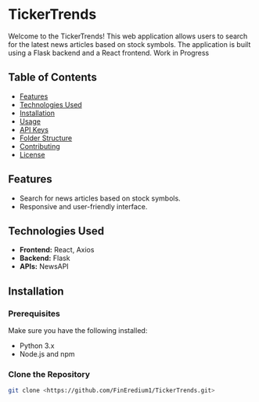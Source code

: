 # TickerTrends

Welcome to the TickerTrends! This web application allows users to search for the latest news articles based on stock symbols. The application is built using a Flask backend and a React frontend. Work in Progress

## Table of Contents

- [Features](#features)
- [Technologies Used](#technologies-used)
- [Installation](#installation)
- [Usage](#usage)
- [API Keys](#api-keys)
- [Folder Structure](#folder-structure)
- [Contributing](#contributing)
- [License](#license)

## Features

- Search for news articles based on stock symbols.
- Responsive and user-friendly interface.

## Technologies Used

- **Frontend:** React, Axios
- **Backend:** Flask
- **APIs:** NewsAPI

## Installation

### Prerequisites

Make sure you have the following installed:

- Python 3.x
- Node.js and npm

### Clone the Repository

```bash
git clone <https://github.com/FinEredium1/TickerTrends.git>

